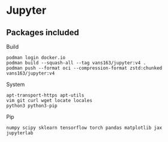 # Jupyter

## Packages included

Build
```
podman login docker.io
podman build --squash-all --tag vans163/jupyter:v4 .
podman push --format oci --compression-format zstd:chunked vans163/jupyter:v4
```

System
```
apt-transport-https apt-utils
vim git curl wget locate locales
python3 python3-pip
```

Pip
```
numpy scipy sklearn tensorflow torch pandas matplotlib jax
jupyterlab
```
